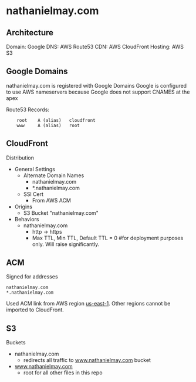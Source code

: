 # nathanielmay.com

## Architecture

Domain: Google
DNS: AWS Route53
CDN: AWS CloudFront
Hosting: AWS S3

## Google Domains

nathanielmay.com is registered with Google Domains
Google is configured to use AWS nameservers because Google does not support CNAMES at the apex

Route53 Records:
```
	root 	A (alias) 	cloudfront
	www		A (alias)	root		
```

## CloudFront

Distribution
  - General Settings
    - Alternate Domain Names
      - nathanielmay.com
      - *.nathanielmay.com
    - SSl Cert
      - From AWS ACM
  - Origins
    - S3 Bucket "nathanielmay.com"
  - Behaviors
    - nathanielmay.com
      - http -> https
      - Max TTL, Min TTL, Default TTL = 0 #for deployment purposes only. Will raise significantly.

## ACM

Signed for addresses
```
nathanielmay.com
*.nathanielmay.com
```

Used ACM link from AWS region [us-east-1](https://console.aws.amazon.com/acm/home?region=us-east-1). Other regions cannot be imported to CloudFront.

## S3

Buckets
  - nathanielmay.com
    - redirects all traffic to www.nathanielmay.com bucket
  - www.nathanielmay.com
    - root for all other files in this repo



